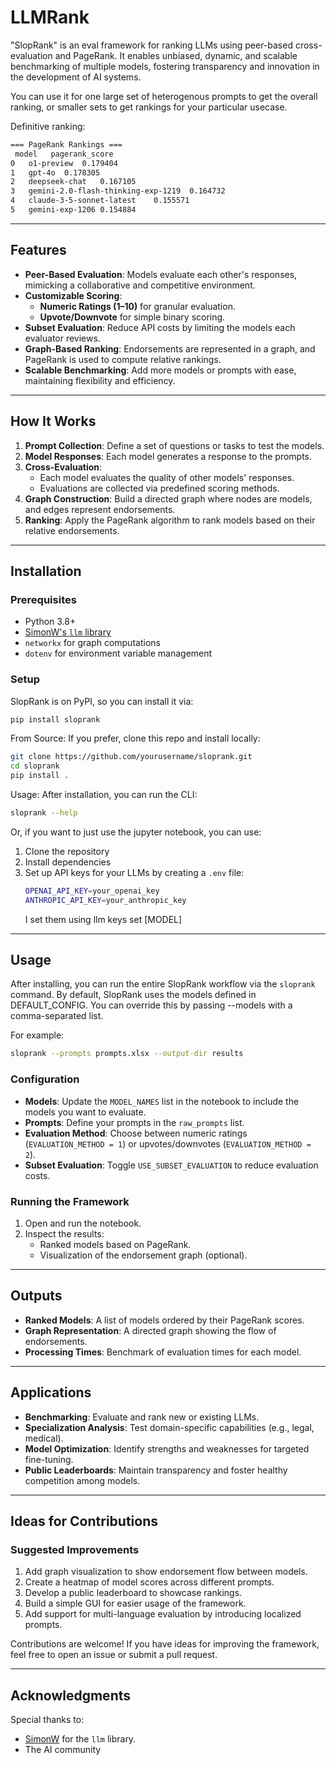 
# LLMRank

"SlopRank" is an eval framework for ranking LLMs using peer-based cross-evaluation and PageRank. It enables unbiased, dynamic, and scalable benchmarking of multiple models, fostering transparency and innovation in the development of AI systems.

You can use it for one large set of heterogenous prompts to get the overall ranking, or smaller sets to get rankings for your particular usecase.

Definitive ranking:
   ```bash
   === PageRank Rankings ===
	model	pagerank_score
0	o1-preview	0.179404
1	gpt-4o	0.178305
2	deepseek-chat	0.167105
3	gemini-2.0-flash-thinking-exp-1219	0.164732
4	claude-3-5-sonnet-latest	0.155571
5	gemini-exp-1206	0.154884
   ```
---
## Features
- **Peer-Based Evaluation**: Models evaluate each other's responses, mimicking a collaborative and competitive environment.
- **Customizable Scoring**:
  - **Numeric Ratings (1–10)** for granular evaluation.
  - **Upvote/Downvote** for simple binary scoring.
- **Subset Evaluation**: Reduce API costs by limiting the models each evaluator reviews.
- **Graph-Based Ranking**: Endorsements are represented in a graph, and PageRank is used to compute relative rankings.
- **Scalable Benchmarking**: Add more models or prompts with ease, maintaining flexibility and efficiency.

---

## How It Works
1. **Prompt Collection**: Define a set of questions or tasks to test the models.
2. **Model Responses**: Each model generates a response to the prompts.
3. **Cross-Evaluation**:
   - Each model evaluates the quality of other models' responses.
   - Evaluations are collected via predefined scoring methods.
4. **Graph Construction**: Build a directed graph where nodes are models, and edges represent endorsements.
5. **Ranking**: Apply the PageRank algorithm to rank models based on their relative endorsements.

---

## Installation

### Prerequisites
- Python 3.8+
- [SimonW's `llm` library](https://github.com/simonw/llm)
- `networkx` for graph computations
- `dotenv` for environment variable management

### Setup

SlopRank is on PyPI, so you can install it via:
```bash
pip install sloprank
   ```
From Source: If you prefer, clone this repo and install locally:
```bash
git clone https://github.com/yourusername/sloprank.git
cd sloprank
pip install .
   ```

Usage: After installation, you can run the CLI:

```bash
sloprank --help
   ```
Or, if you want to just use the jupyter notebook, you can use:
1. Clone the repository
2. Install dependencies
3. Set up API keys for your LLMs by creating a `.env` file:
   ```bash
   OPENAI_API_KEY=your_openai_key
   ANTHROPIC_API_KEY=your_anthropic_key
   ```
   I set them using llm keys set [MODEL] 

---

## Usage

After installing, you can run the entire SlopRank workflow via the `sloprank` command. By default, SlopRank uses the models defined in DEFAULT_CONFIG. You can override this by passing --models with a comma-separated list.

For example:

```bash
sloprank --prompts prompts.xlsx --output-dir results
```
### Configuration
- **Models**: Update the `MODEL_NAMES` list in the notebook to include the models you want to evaluate.
- **Prompts**: Define your prompts in the `raw_prompts` list.
- **Evaluation Method**: Choose between numeric ratings (`EVALUATION_METHOD = 1`) or upvotes/downvotes (`EVALUATION_METHOD = 2`).
- **Subset Evaluation**: Toggle `USE_SUBSET_EVALUATION` to reduce evaluation costs.

### Running the Framework
1. Open and run the notebook.
2. Inspect the results:
   - Ranked models based on PageRank.
   - Visualization of the endorsement graph (optional).

---

## Outputs
- **Ranked Models**: A list of models ordered by their PageRank scores.
- **Graph Representation**: A directed graph showing the flow of endorsements.
- **Processing Times**: Benchmark of evaluation times for each model.

---

## Applications
- **Benchmarking**: Evaluate and rank new or existing LLMs.
- **Specialization Analysis**: Test domain-specific capabilities (e.g., legal, medical).
- **Model Optimization**: Identify strengths and weaknesses for targeted fine-tuning.
- **Public Leaderboards**: Maintain transparency and foster healthy competition among models.

---

## Ideas for Contributions

### Suggested Improvements
1. Add graph visualization to show endorsement flow between models.
2. Create a heatmap of model scores across different prompts.
3. Develop a public leaderboard to showcase rankings.
4. Build a simple GUI for easier usage of the framework.
5. Add support for multi-language evaluation by introducing localized prompts.

Contributions are welcome! If you have ideas for improving the framework, feel free to open an issue or submit a pull request.

---

## Acknowledgments
Special thanks to:
- [SimonW](https://github.com/simonw) for the `llm` library.
- The AI community